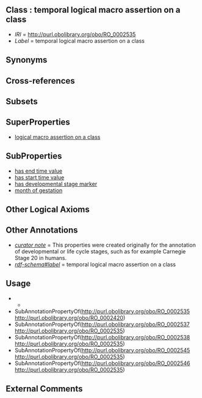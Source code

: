 
## Class : temporal logical macro assertion on a class

 * *IRI* = http://purl.obolibrary.org/obo/RO_0002535
 * *Label* = temporal logical macro assertion on a class

## Synonyms


## Cross-references


## Subsets


## SuperProperties

 * [logical macro assertion on a class](../../RO/20/RO_0002420.md)

## SubProperties

 * [has end time value](../../RO/38/RO_0002538.md)
 * [has start time value](../../RO/37/RO_0002537.md)
 * [has developmental stage marker](../../RO/46/RO_0002546.md)
 * [month of gestation](../../RO/45/RO_0002545.md)

## Other Logical Axioms


## Other Annotations

 * *[curator note](../../IAO/32/IAO_0000232.md)* = This properties were created originally for the annotation of developmental or life cycle stages, such as for example Carnegie Stage 20 in humans. 
 * *[rdf-schema#label](../../el/rdf-schema#label.md)* = temporal logical macro assertion on a class

## Usage

 * -
 * SubAnnotationPropertyOf(<http://purl.obolibrary.org/obo/RO_0002535> <http://purl.obolibrary.org/obo/RO_0002420>)
 * SubAnnotationPropertyOf(<http://purl.obolibrary.org/obo/RO_0002537> <http://purl.obolibrary.org/obo/RO_0002535>)
 * SubAnnotationPropertyOf(<http://purl.obolibrary.org/obo/RO_0002538> <http://purl.obolibrary.org/obo/RO_0002535>)
 * SubAnnotationPropertyOf(<http://purl.obolibrary.org/obo/RO_0002545> <http://purl.obolibrary.org/obo/RO_0002535>)
 * SubAnnotationPropertyOf(<http://purl.obolibrary.org/obo/RO_0002546> <http://purl.obolibrary.org/obo/RO_0002535>)

## External Comments

